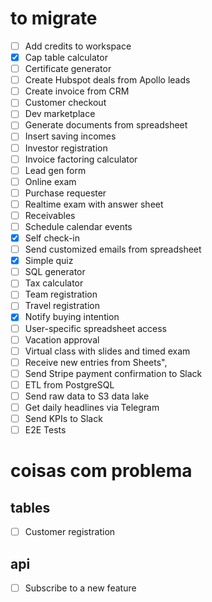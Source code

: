 
# to migrate 
- [ ] Add credits to workspace
- [x] Cap table calculator
- [ ] Certificate generator
- [ ] Create Hubspot deals from Apollo leads
- [ ] Create invoice from CRM
- [ ] Customer checkout
- [ ] Dev marketplace
- [ ] Generate documents from spreadsheet
- [ ] Insert saving incomes
- [ ] Investor registration
- [ ] Invoice factoring calculator
- [ ] Lead gen form
- [ ] Online exam
- [ ] Purchase requester
- [ ] Realtime exam with answer sheet
- [ ] Receivables
- [ ] Schedule calendar events
- [x] Self check-in
- [ ] Send customized emails from spreadsheet
- [x] Simple quiz
- [ ] SQL generator
- [ ] Tax calculator
- [ ] Team registration
- [ ] Travel registration
- [x] Notify buying intention
- [ ] User-specific spreadsheet access
- [ ] Vacation approval
- [ ] Virtual class with slides and timed exam
- [ ] Receive new entries from Sheets",    
- [ ] Send Stripe payment confirmation to Slack
- [ ] ETL from PostgreSQL
- [ ] Send raw data to S3 data lake
- [ ] Get daily headlines via Telegram
- [ ] Send KPIs to Slack
- [ ] E2E Tests

# coisas com problema
## tables
- [ ] Customer registration
## api
- [ ] Subscribe to a new feature